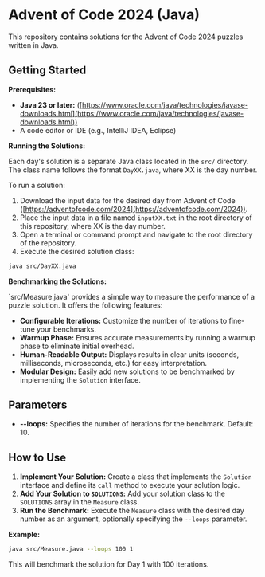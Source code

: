 # Advent of Code 2024 (Java)

This repository contains solutions for the Advent of Code 2024 puzzles written in Java.

## Getting Started

**Prerequisites:**

* **Java 23 or later:** ([https://www.oracle.com/java/technologies/javase-downloads.html](https://www.oracle.com/java/technologies/javase-downloads.html))
* A code editor or IDE (e.g., IntelliJ IDEA, Eclipse)

**Running the Solutions:**

Each day's solution is a separate Java class located in the `src/` directory. The class name follows the format `DayXX.java`, where XX is the day number.

To run a solution:

1. Download the input data for the desired day from Advent of Code ([https://adventofcode.com/2024](https://adventofcode.com/2024)).
2. Place the input data in a file named `inputXX.txt` in the root directory of this repository, where XX is the day number.
3. Open a terminal or command prompt and navigate to the root directory of the repository.
4. Execute the desired solution class:

```bash
java src/DayXX.java
```

**Benchmarking the Solutions:**

`src/Measure.java' provides a simple way to measure the performance of a puzzle solution. It offers the following features:

* **Configurable Iterations:** Customize the number of iterations to fine-tune your benchmarks.
* **Warmup Phase:** Ensures accurate measurements by running a warmup phase to eliminate initial overhead.
* **Human-Readable Output:** Displays results in clear units (seconds, milliseconds, microseconds, etc.) for easy interpretation.
* **Modular Design:** Easily add new solutions to be benchmarked by implementing the `Solution` interface.

## Parameters

* **--loops:** Specifies the number of iterations for the benchmark. Default: 10.

## How to Use

1. **Implement Your Solution:** Create a class that implements the `Solution` interface and define its `call` method to execute your solution logic.
2. **Add Your Solution to `SOLUTIONS`:** Add your solution class to the `SOLUTIONS` array in the `Measure` class.
3. **Run the Benchmark:** Execute the `Measure` class with the desired day number as an argument, optionally specifying the `--loops` parameter.

**Example:**

```bash
java src/Measure.java --loops 100 1
```

This will benchmark the solution for Day 1 with 100 iterations.
